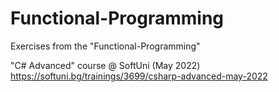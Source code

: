 # Functional-Programming

Exercises from the "Functional-Programming"

"C# Advanced" course @ SoftUni (May 2022) https://softuni.bg/trainings/3699/csharp-advanced-may-2022
